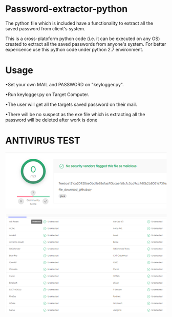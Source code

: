 # Password-extractor-python
The python file which is included have a functionality to extract all the saved password from client's system.


This is a cross-platoform python code (i.e. it can be executed on any OS) created to extract all the saved passwords from anyone's system.
For better expericence use this python code under python 2.7 environment.

# Usage
•Set your own MAIL and PASSWORD on "keylogger.py".

•Run keylogger.py on Target Computer.

•The user will get all the targets saved password on their mail.

•There will be no suspect as the exe file which is extracting all the password will be deleted after work is done

# ANTIVIRUS TEST
![alt_text-here](/images/virustotal.PNG)

![github-small](/images/virustotal1.PNG)
